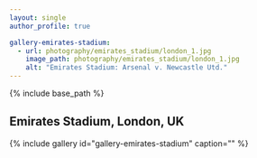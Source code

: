```yaml
---
layout: single
author_profile: true

gallery-emirates-stadium:
  - url: photography/emirates_stadium/london_1.jpg
    image_path: photography/emirates_stadium/london_1.jpg
    alt: "Emirates Stadium: Arsenal v. Newcastle Utd."
---
```


{% include base_path %}

## Emirates Stadium, London, UK

{% include gallery id="gallery-emirates-stadium" caption="" %}


